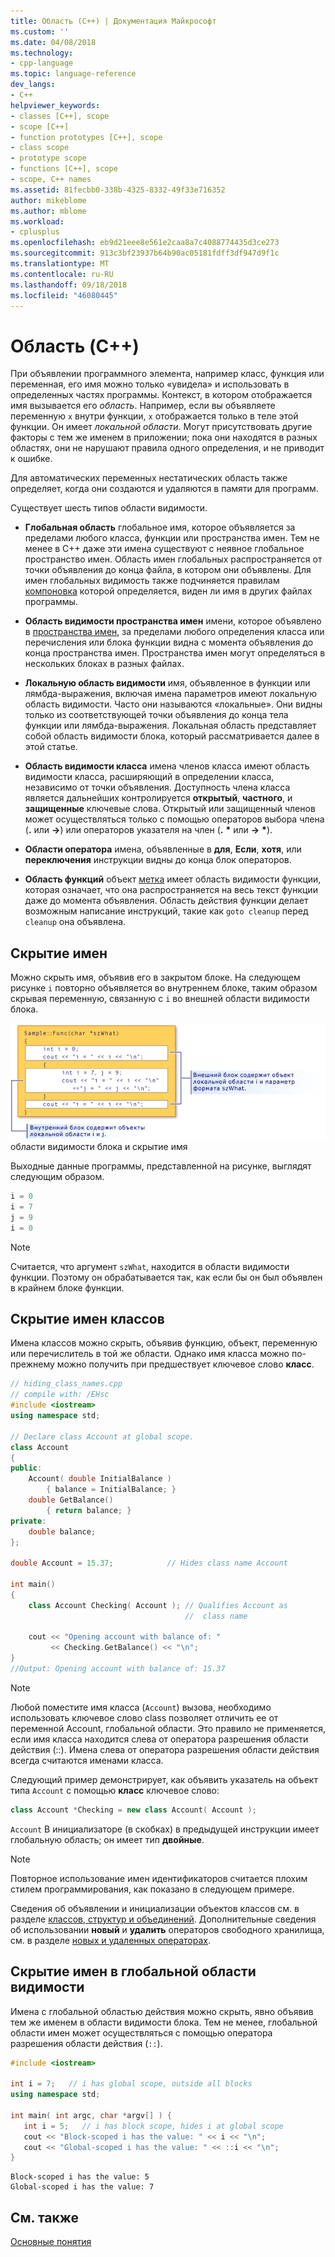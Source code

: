 ```yaml
---
title: Область (C++) | Документация Майкрософт
ms.custom: ''
ms.date: 04/08/2018
ms.technology:
- cpp-language
ms.topic: language-reference
dev_langs:
- C++
helpviewer_keywords:
- classes [C++], scope
- scope [C++]
- function prototypes [C++], scope
- class scope
- prototype scope
- functions [C++], scope
- scope, C++ names
ms.assetid: 81fecbb0-338b-4325-8332-49f33e716352
author: mikeblome
ms.author: mblome
ms.workload:
- cplusplus
ms.openlocfilehash: eb9d21eee8e561e2caa8a7c4088774435d3ce273
ms.sourcegitcommit: 913c3bf23937b64b90ac05181fdff3df947d9f1c
ms.translationtype: MT
ms.contentlocale: ru-RU
ms.lasthandoff: 09/18/2018
ms.locfileid: "46080445"
---
```

# <a name="scope-c"></a>Область (C++)

При объявлении программного элемента, например класс, функция или переменная, его имя можно только «увидела» и использовать в определенных частях программы. Контекст, в котором отображается имя вызывается его *область*. Например, если вы объявляете переменную `x` внутри функции, `x` отображается только в теле этой функции. Он имеет *локальной области*. Могут присутствовать другие факторы с тем же именем в приложении; пока они находятся в разных областях, они не нарушают правила одного определения, и не приводит к ошибке.

Для автоматических переменных нестатических область также определяет, когда они создаются и удаляются в памяти для программ.

Существует шесть типов области видимости.

- **Глобальная область** глобальное имя, которое объявляется за пределами любого класса, функции или пространства имен. Тем не менее в C++ даже эти имена существуют с неявное глобальное пространство имен. Область имен глобальных распространяется от точки объявления до конца файла, в котором они объявлены. Для имен глобальных видимость также подчиняется правилам [компоновка](program-and-linkage-cpp.md) которой определяется, виден ли имя в других файлах программы.

- **Область видимости пространства имен** имени, которое объявлено в [пространства имен](namespaces-cpp.md), за пределами любого определения класса или перечисления или блока функции видна с момента объявления до конца пространства имен. Пространства имен могут определяться в нескольких блоках в разных файлах.

- **Локальную область видимости** имя, объявленное в функции или лямбда-выражения, включая имена параметров имеют локальную область видимости. Часто они называются «локальные». Они видны только из соответствующей точки объявления до конца тела функции или лямбда-выражения. Локальная область представляет собой область видимости блока, который рассматривается далее в этой статье.

- **Область видимости класса** имена членов класса имеют область видимости класса, расширяющий в определении класса, независимо от точки объявления. Доступность члена класса является дальнейших контролируется **открытый**, **частного**, и **защищенные** ключевые слова. Открытый или защищенный членов может осуществляться только с помощью операторов выбора члена (**.** или **->**) или операторов указателя на член (**.** <strong>\*</strong> или **->** <strong>\*</strong>).

- **Области оператора** имена, объявленные в **для**, **Если**, **хотя**, или **переключения** инструкции видны до конца блок операторов.

- **Область функций** объект [метка](labeled-statements.md) имеет область видимости функции, которая означает, что она распространяется на весь текст функции даже до момента объявления. Область действия функции делает возможным написание инструкций, такие как `goto cleanup` перед `cleanup` она объявлена.

## <a name="hiding-names"></a>Скрытие имен

Можно скрыть имя, объявив его в закрытом блоке. На следующем рисунке `i` повторно объявляется во внутреннем блоке, таким образом скрывая переменную, связанную с `i` во внешней области видимости блока.

![Блок&#45;область скрытии имен](../cpp/media/vc38sf1.png "vc38SF1") области видимости блока и скрытие имя

Выходные данные программы, представленной на рисунке, выглядят следующим образом.

```cpp
i = 0
i = 7
j = 9
i = 0
```

> [!NOTE]
> Считается, что аргумент `szWhat`, находится в области видимости функции. Поэтому он обрабатывается так, как если бы он был объявлен в крайнем блоке функции.

## <a name="hiding-class-names"></a>Скрытие имен классов

Имена классов можно скрыть, объявив функцию, объект, переменную или перечислитель в той же области. Однако имя класса можно по-прежнему можно получить при предшествует ключевое слово **класс**.

```cpp
// hiding_class_names.cpp
// compile with: /EHsc
#include <iostream>
using namespace std;

// Declare class Account at global scope.
class Account
{
public:
    Account( double InitialBalance )
        { balance = InitialBalance; }
    double GetBalance()
        { return balance; }
private:
    double balance;
};

double Account = 15.37;            // Hides class name Account

int main()
{
    class Account Checking( Account ); // Qualifies Account as
                                       //  class name

    cout << "Opening account with balance of: "
         << Checking.GetBalance() << "\n";
}
//Output: Opening account with balance of: 15.37
```

> [!NOTE]
> Любой поместите имя класса (`Account`) вызова, необходимо использовать ключевое слово class позволяет отличить ее от переменной Account, глобальной области. Это правило не применяется, если имя класса находится слева от оператора разрешения области действия (::). Имена слева от оператора разрешения области действия всегда считаются именами класса.

Следующий пример демонстрирует, как объявить указатель на объект типа `Account` с помощью **класс** ключевое слово:

```cpp
class Account *Checking = new class Account( Account );
```

`Account` В инициализаторе (в скобках) в предыдущей инструкции имеет глобальную область; он имеет тип **двойные**.

> [!NOTE]
> Повторное использование имен идентификаторов считается плохим стилем программирования, как показано в следующем примере.

Сведения об объявлении и инициализации объектов классов см. в разделе [классов, структур и объединений](../cpp/classes-and-structs-cpp.md). Дополнительные сведения об использовании **новый** и **удалить** операторов свободного хранилища, см. в разделе [новых и удаленных операторах](new-and-delete-operators.md).

## <a name="hiding-names-with-global-scope"></a>Скрытие имен в глобальной области видимости

Имена с глобальной областью действия можно скрыть, явно объявив тем же именем в области видимости блока. Тем не менее, глобальной области имен может осуществляться с помощью оператора разрешения области действия (`::`).

```cpp
#include <iostream>

int i = 7;   // i has global scope, outside all blocks
using namespace std;

int main( int argc, char *argv[] ) {
   int i = 5;   // i has block scope, hides i at global scope
   cout << "Block-scoped i has the value: " << i << "\n";
   cout << "Global-scoped i has the value: " << ::i << "\n";
}
```

```Output
Block-scoped i has the value: 5
Global-scoped i has the value: 7
```

## <a name="see-also"></a>См. также

[Основные понятия](../cpp/basic-concepts-cpp.md)